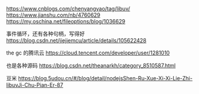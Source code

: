 https://www.cnblogs.com/chenyangyao/tag/libuv/
https://www.jianshu.com/nb/4760629
https://my.oschina.net/fileoptions/blog/1036629

事件循环，还有各种句柄，写得好
https://blog.csdn.net/jiejiemcu/article/details/105622428


the gc 的腾讯云
https://cloud.tencent.com/developer/user/1281010



也是各种源码
https://blog.csdn.net/theanarkh/category_8510587.html

豆米
https://blog.5udou.cn/#/blog/detail/nodejsShen-Ru-Xue-Xi-Xi-Lie-Zhi-libuvJi-Chu-Pian-Er-87